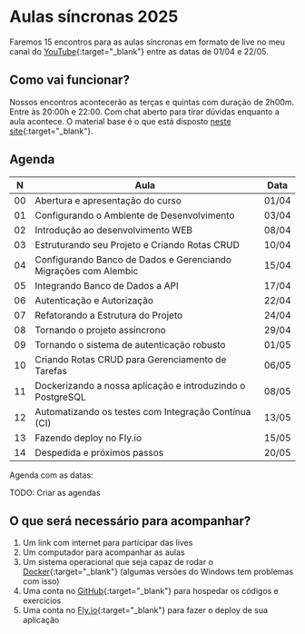 # Aulas síncronas 2025

Faremos 15 encontros para as aulas síncronas em formato de live no meu canal do [YouTube](https://www.youtube.com/@dunossauro){:target="_blank"} entre as datas de 01/04 e 22/05.

## Como vai funcionar?

Nossos encontros acontecerão as terças e quintas com duração de 2h00m. Entre às 20:00h e 22:00. Com chat aberto para tirar dúvidas enquanto a aula acontece. O material base é o que está disposto [neste site](https://fastapidozero.dunossauro.com/){:target="_blank"}.


## Agenda

| N  | Aula                                                              | Data  |
|----|-------------------------------------------------------------------|-------|
| 00 | Abertura e apresentação do curso                                  | 01/04 |
| 01 | Configurando o Ambiente de Desenvolvimento                        | 03/04 |
| 02 | Introdução ao desenvolvimento WEB                                 | 08/04 |
| 03 | Estruturando seu Projeto e Criando Rotas CRUD                     | 10/04 |
| 04 | Configurando Banco de Dados e Gerenciando Migrações com Alembic   | 15/04 |
| 05 | Integrando Banco de Dados a API                                   | 17/04 |
| 06 | Autenticação e Autorização                                        | 22/04 |
| 07 | Refatorando a Estrutura do Projeto                                | 24/04 |
| 08 | Tornando o projeto assíncrono                                     | 29/04 |
| 09 | Tornando o sistema de autenticação robusto                        | 01/05 |
| 10 | Criando Rotas CRUD para Gerenciamento de Tarefas                  | 06/05 |
| 11 | Dockerizando a nossa aplicação e introduzindo o PostgreSQL        | 08/05 |
| 12 | Automatizando os testes com Integração Contínua (CI)              | 13/05 |
| 13 | Fazendo deploy no Fly.io                                          | 15/05 |
| 14 | Despedida e próximos passos                                       | 20/05 |

Agenda com as datas:

TODO: Criar as agendas


## O que será necessário para acompanhar?

1. Um link com internet para participar das lives
2. Um computador para acompanhar as aulas
3. Um sistema operacional que seja capaz de rodar o [Docker](https://www.docker.com/){:target="_blank"} (algumas versões do Windows tem problemas com isso)
4. Uma conta no [GitHub](https://github.com/){:target="_blank"} para hospedar os códigos e exercícios
5. Uma conta no [Fly.io](https://fly.io/){:target="_blank"} para fazer o deploy de sua aplicação
